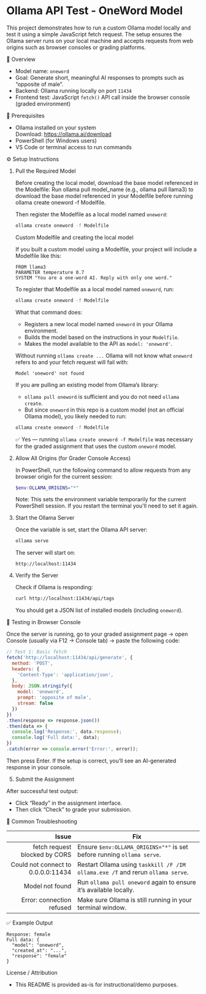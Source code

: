 # Ollama API Test - OneWord Model

This project demonstrates how to run a custom Ollama model locally and test it using a simple JavaScript fetch request. The setup ensures the Ollama server runs on your local machine and accepts requests from web origins such as browser consoles or grading platforms.

🧠 Overview

- Model name: `oneword`  
- Goal: Generate short, meaningful AI responses to prompts such as “opposite of male”.  
- Backend: Ollama running locally on port `11434`  
- Frontend test: JavaScript `fetch()` API call inside the browser console (graded environment)

🧩 Prerequisites

- Ollama installed on your system  
  Download: https://ollama.ai/download  
- PowerShell (for Windows users)  
- VS Code or terminal access to run commands

⚙️ Setup Instructions

1. Pull the Required Model

   Before creating the local model, download the base model referenced in the Modelfile:
   Run ollama pull model_name (e.g., ollama pull llama3) to download the base model referenced in your Modelfile before running ollama create oneword -f Modelfile.
  
   Then register the Modelfile as a local model named `oneword`:

   ```bash
   ollama create oneword -f Modelfile
   ```

   Custom Modelfile and creating the local model

   If you built a custom model using a Modelfile, your project will include a Modelfile like this:

   ```text
   FROM llama3
   PARAMETER temperature 0.7
   SYSTEM "You are a one-word AI. Reply with only one word."
   ```

   To register that Modelfile as a local model named `oneword`, run:

   ```bash
   ollama create oneword -f Modelfile
   ```

   What that command does:
   - Registers a new local model named `oneword` in your Ollama environment.
   - Builds the model based on the instructions in your `Modelfile`.
   - Makes the model available to the API as `model: 'oneword'`.

   Without running `ollama create ...` Ollama will not know what `oneword` refers to and your fetch request will fail with:
   ```
   Model 'oneword' not found
   ```

   If you are pulling an existing model from Ollama’s library:
   - `ollama pull oneword` is sufficient and you do not need `ollama create`.
   - But since `oneword` in this repo is a custom model (not an official Ollama model), you likely needed to run:
   ```bash
   ollama create oneword -f Modelfile
   ```
   ✅ Yes — running `ollama create oneword -f Modelfile` was necessary for the graded assignment that uses the custom `oneword` model.

1. Allow All Origins (for Grader Console Access)

   In PowerShell, run the following command to allow requests from any browser origin for the current session:

   ```powershell
   $env:OLLAMA_ORIGINS="*"
   ```

   Note: This sets the environment variable temporarily for the current PowerShell session. If you restart the terminal you'll need to set it again.

2. Start the Ollama Server

   Once the variable is set, start the Ollama API server:

   ```bash
   ollama serve
   ```

   The server will start on:

   ```
   http://localhost:11434
   ```

3. Verify the Server

   Check if Ollama is responding:

   ```bash
   curl http://localhost:11434/api/tags
   ```

   You should get a JSON list of installed models (including `oneword`).

🧪 Testing in Browser Console

Once the server is running, go to your graded assignment page → open Console (usually via F12 → Console tab) → paste the following code:

```javascript
// Test 1: Basic fetch
fetch('http://localhost:11434/api/generate', {
  method: 'POST',
  headers: {
    'Content-Type': 'application/json',
  },
  body: JSON.stringify({
    model: 'oneword',
    prompt: 'opposite of male',
    stream: false
  })
})
.then(response => response.json())
.then(data => {
  console.log('Response:', data.response);
  console.log('Full data:', data);
})
.catch(error => console.error('Error:', error));
```

Then press Enter. If the setup is correct, you’ll see an AI-generated response in your console.

5. Submit the Assignment

After successful test output:

- Click “Ready” in the assignment interface.  
- Then click “Check” to grade your submission.

🧰 Common Troubleshooting

| Issue                                  | Fix                                                                 |
|---------------------------------------:|---------------------------------------------------------------------|
| fetch request blocked by CORS          | Ensure `$env:OLLAMA_ORIGINS="*"` is set before running `ollama serve`. |
| Could not connect to 0.0.0.0:11434     | Restart Ollama using `taskkill /F /IM ollama.exe /T` and rerun `ollama serve`. |
| Model not found                         | Run `ollama pull oneword` again to ensure it’s available locally.   |
| Error: connection refused               | Make sure Ollama is still running in your terminal window.         |

✅ Example Output

```
Response: female
Full data: {
  "model": "oneword",
  "created_at": "...",
  "response": "female"
}
```

License / Attribution
- This README is provided as-is for instructional/demo purposes.
